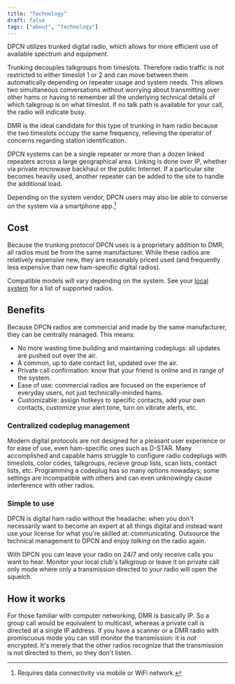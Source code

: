 ```yaml
---
title: "Technology"
draft: false
tags: ["about", "technology"]
---
```


DPCN utilizes trunked digital radio, which allows for more efficient use of available spectrum and equipment.

<!--more-->

Trunking decouples talkgroups from timeslots. Therefore radio traffic is not restricted to either timeslot 1 or 2 and can move between them automatically depending on repeater usage and system needs. This allows two simultaneous conversations without worrying about transmitting over other hams or having to remember all the underlying technical details of which talkgroup is on what timeslot. If no talk path is available for your call, the radio will indicate busy.

DMR is the ideal candidate for this type of trunking in ham radio because the two timeslots occupy the same frequency, relieving the operator of concerns regarding station identification.

DPCN systems can be a single repeater or more than a dozen linked repeaters across a large geographical area. Linking is done over IP, whether via private microwave backhaul or the public Internet. If a particular site becomes heavily used, another repeater can be added to the site to handle the additional load.

Depending on the system vendor, DPCN users may also be able to converse on the system via a smartphone app.[^1]

[^1]: Requires data connectivity via mobile or WiFi network.

## Cost

Because the trunking protocol DPCN uses is a proprietary addition to DMR, all radios must be from the same manufacturer. While these radios are relatively expensive new, they are reasonably priced used (and frequently less expensive than new ham-specific digital radios).

Compatible models will vary depending on the system. See your [local system](/system) for a list of supported radios.

## Benefits

Because DPCN radios are commercial and made by the same manufacturer, they can be centrally managed. This means:

* No more wasting time building and maintaining codeplugs: all updates are pushed out over the air.
* A common, up to date contact list, updated over the air.
* Private call confirmation: know that your friend is online and in range of the system.
* Ease of use: commercial radios are focused on the experience of everyday users, not just technically-minded hams.
* Customizable: assign hotkeys to specific contacts, add your own contacts, customize your alert tone, turn on vibrate alerts, etc.

### Centralized codeplug management

Modern digital protocols are not designed for a pleasant user experience or for ease of use, even ham-specific ones such as D-STAR. Many accomplished and capable hams struggle to configure radio codeplugs with timeslots, color codes, talkgroups, recieve group lists, scan lists, contact lists, etc. Programming a codeplug has so many options nowadays; some settings are incompatible with others and can even unknowingly cause interference with other radios.

### Simple to use

DPCN is digital ham radio without the headache: when you don't necessarily want to become an expert at all things digital and instead want use your license for what you're skilled at: communicating. Outsource the technical management to DPCN and enjoy *talking* on the radio again.

With DPCN you can leave your radio on 24/7 and only receive calls you want to hear. Monitor your local club's talkgroup or leave it on private call only mode where only a transmission directed to your radio will open the squelch.

## How it works

For those familiar with computer networking, DMR is basically IP. So a group call would be equivalent to multicast, whereas a private call is directed at a single IP address. If you have a scanner or a DMR radio with promiscuous mode you can still monitor the transmission: it is *not* encrypted. It's merely that the other radios recognize that the transmission is not directed to them, so they don't listen.

